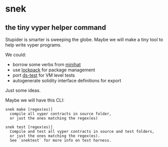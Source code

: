 # snek
## the tiny vyper helper command

Stupider is smarter is sweeping the globe.
Maybe we will make a tiny tool to help write vyper programs.

We could:
- borrow some verbs from [minihat](https://github.com/nmushegian/minihat)
- use [lockpack](https://github.com/dapphub/lockpack) for package management
- port [ds-test](https://github.com/dapphub/ds-test) for VM level tests
- autogenerate solidity interface definitions for export

Just some ideas.

Maybe we will have this CLI:

```
snek make [regex(es)]
  compile all vyper contracts in source folder,
  or just the ones matching the regex(es)

snek test [regex(es)]
  Compile and test all vyper contracts in source and test folders,
  or just the ones matching the regex(es).
  See `snektest` for more info on test harness.
```